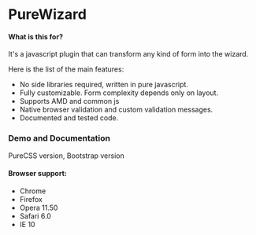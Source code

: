 PureWizard
==========
#### What is this for?

It's a javascript plugin that can transform any kind of form into the wizard.

Here is the list of the main features:

* No side libraries required, written in pure javascript.
* Fully customizable. Form complexity depends only on layout.
* Supports AMD and common js
* Native browser validation and custom validation messages.
* Documented and tested code.

### Demo and Documentation

PureCSS version, Bootstrap version

#### Browser support:

* Chrome
* Firefox
* Opera 11.50
* Safari 6.0
* IE 10